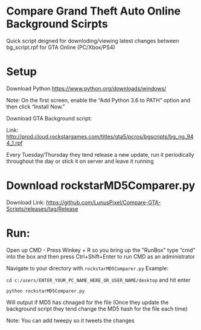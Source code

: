 # Compare Grand Theft Auto Online Background Scirpts


Quick script deigned for downloding/viewing latest changes between bg_script.rpf for GTA Online (PC/Xbox/PS4)



# Setup


Download Python 
https://www.python.org/downloads/windows/

Note: On the first screen, enable the “Add Python 3.6 to PATH” option and then click “Install Now.”


Download GTA Background script:

Link: http://prod.cloud.rockstargames.com/titles/gta5/pcros/bgscripts/bg_ng_944_1.rpf

Every Tuesday/Thursday they tend release a new update, run it periodically throughout the day or stick it on server and leave it running


# Download rockstarMD5Comparer.py

Download Link:
https://github.com/LunusPixel/Compare-GTA-Scripts/releases/tag/Release



# Run:


Open up CMD - Press Winkey + R so you bring up the "RunBox" type “cmd” into the box and then press Ctrl+Shift+Enter to run CMD as an administrator


Navigate to your directory with `rockstarMD5Comparer.py` 
Example:

`cd c:/users/ENTER_YOUR_PC_NAME_HERE_OR_USER_NAME/desktop` and hit enter


 `python rockstarMD5Comparer.py` 


Will output if MD5 has chnaged for the file (Once they update the background script they tend change the MD5 hash for the file each time)




Note: You can add tweepy so it tweets the changes

